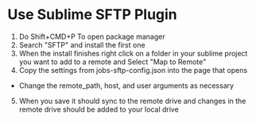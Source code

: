 Use Sublime SFTP Plugin
=======================

1. Do Shift+CMD+P To open package manager
2. Search "SFTP" and install the first one
3. When the install finishes right click on a folder in your sublime project you want to add to a remote and Select "Map to Remote"
4. Copy the settings from jobs-sftp-config.json into the page that opens
  - Change the remote_path, host, and user arguments as necessary
5. When you save it should sync to the remote drive and changes in the remote drive should be added to your local drive